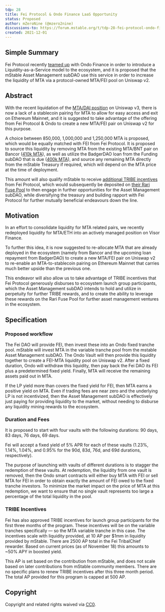 ```yaml
---
tdp: 28
title: Fei Protocol & Ondo Finance LaaS Opportunity
status: Proposed
author: mZeroNine (@mzero2nine)
discussions-to: https://forum.mstable.org/t/tdp-28-fei-protocol-ondo-finance-laas-opportunity/727
created: 2021-12-01
---
```


## Simple Summary

Fei Protocol recently [teamed up](https://medium.com/fei-protocol/if-you-are-part-of-a-dao-or-protocol-that-wants-to-create-liquidity-for-your-token-without-f49a01f02863) with Ondo Finance in order to introduce a Liquidity-as-a-Service model to the ecosystem, and it is proposed that the mStable Asset Management subDAO use this service in order to increase the liquidity of MTA via a protocol-owned MTA/FEI pool on Uniswap v2.

## Abstract

With the recent liquidation of the [MTA/DAI position](https://snapshot.org/#/mstablegovernance.eth/proposal/0xe836d35eb889e039a7d5f616d290339d874a129c3de24fb49d38b64068b578e0) on Uniswap v3, there is now a lack of a stablecoin pairing for MTA to allow for easy access and exit on Ethereum Mainnet, and it is suggested to take advantage of the offering from Fei Protocol & Ondo to create a new MTA/FEI pair on Uniswap v2 for this purpose.

A choice between 850,000, 1,000,000 and 1,250,000 MTA is proposed, which would be equally matched with FEI from Fei Protocol. It is proposed to source this liquidity by removing MTA from the existing MTA/BNT pair on Bancor ([410k MTA](https://zapper.fi/account/0x3dd46846eed8d147841ae162c8425c08bd8e1b41/protocols/ethereum/bancor)), as well as utilize the BadgerDAO loan from the Funding subDAO that is due ([400k MTA](https://snapshot.org/#/mstablegovernance.eth/proposal/QmfCWb6RxmLrLyfR4ZGzKCP6ehzafrdr3BVKJDxEnh36Np)), and source any remaining MTA directly from the mStable Treasury if required, which will depend on the MTA price at the time of deployment.

This amount will also qualify mStable to receive [additional TRIBE incentives](https://snapshot.org/#/fei.eth/proposal/0x6cb44737ef462019d65d33b4164684a6786e6c8d0222d4caa55952d067789846) from Fei Protocol, which would subsequently be deposited on [their Rari Fuse Pool](https://app.rari.capital/fuse/pool/8) to then engage in further opportunities for the Asset Management subDAO, while diversifying the treasury and building rapport with Fei Protocol for further mutually beneficial endeavours down the line.

## Motivation

In an effort to consolidate liquidity for MTA related pairs, we recently redeployed liquidity for MTA/ETH into an actively managed position on Visor Finance.

To further this idea, it is now suggested to re-allocate MTA that are already deployed in the ecosystem (namely from Bancor and the upcoming loan repayment from BadgerDAO) to create a new MTA/FEI pair on Uniswap v2 to re-enable an MTA-to-stablecoin pairing on Ethereum Mainnet that carries much better upside than the previous one.

This endeavor will also allow us to take advantage of TRIBE incentives that Fei Protocol generously disburses to ecosystem launch group participants, which the Asset Management subDAO intends to hold and utilize in perpetuity for further TRIBE rewards, and to create the ability to leverage these rewards on the Rari Fuse Pool for further asset management ventures in the ecosystem.

## Specification

### **Proposed workflow**

The Fei DAO will provide FEI, then invest these into an Ondo fixed tranche pool. mStable will invest MTA in the variable tranche pool from the mstable Asset Management subDAO. The Ondo Vault will then provide this liquidity together to create a FEI-MTA liquidity pool on Uniswap v2. After a fixed duration, Ondo will withdraw this liquidity, then pay back the Fei DAO its FEI plus a predetermined fixed yield. Finally, MTA will receive the remaining assets paid out in MTA.

If the LP yield more than covers the fixed yield for FEI, then MTA earns a positive yield on MTA. Even if trading fees are near zero and the underlying LP is not incentivized, then the Asset Management subDAO is effectively just paying for providing liquidity to the market, without needing to disburse any liquidity mining rewards to the ecosystem.

### **Duration and Fees**

It is proposed to start with four vaults with the following durations: 90 days, 83 days, 76 days, 69 days.

Fei will accept a fixed yield of 5% APR for each of these vaults (1.23%, 1.14%, 1.04%, and 0.95% for the 90d, 83d, 76d, and 69d durations, respectively).

The purpose of launching with vaults of different durations is to stagger the redemption of these vaults. At redemption, the liquidity from one vault is removed, then the Ondo smart contracts will either buy MTA with FEI or sell MTA for FEI in order to obtain exactly the amount of FEI owed to the fixed tranche investors. To minimize the market impact on the price of MTA at this redemption, we want to ensure that no single vault represents too large a percentage of the total liquidity in the pool.

### **TRIBE Incentives**

Fei has also approved TRIBE incentives for launch group participants for the first three months of the program. These incentives will be on the variable tranches specifically — so the MTA variable tranche in this case. The incentives scale with liquidity provided, at 10 AP per $1mm in liquidity provided by mStable. There are 2500 AP total in the Fei TribalChief rewarder. Based on current prices (as of November 18) this amounts to ~50% APY in boosted yield.

This AP is set based on the contribution from mStable, and does not scale based on later contributions from mStable community members. There are no specific plans to renew TRIBE incentives after this three month period. The total AP provided for this program is capped at 500 AP.

## Copyright

Copyright and related rights waived via [CC0](https://creativecommons.org/publicdomain/zero/1.0/).